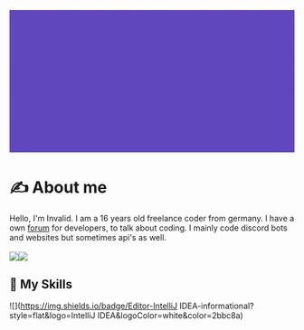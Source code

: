 [![Header](https://github.com/invaliduser231/invaliduser231/blob/17d8fc33abb9b04791b01b8caa39c9a952b54500/banner.gif "Header")](https://invalid-studios.tech/)

# ✍️ About me

Hello, I'm Invalid. I am a 16 years old freelance coder from germany. I have a own [forum](https://invalid-studios.tech) for developers, to talk about coding. I mainly code discord bots and websites but sometimes api's as well.

<img align="center" src="https://github-readme-stats.vercel.app/api/?username=invaliduser231&theme=tokyonight" /><img align="center" src="https://github-readme-stats.vercel.app/api/top-langs/?username=invaliduser231&theme=tokyonight" /> 

## 🔧 My Skills

![](https://img.shields.io/badge/Editor-IntelliJ IDEA-informational?style=flat&logo=IntelliJ IDEA&logoColor=white&color=2bbc8a)

